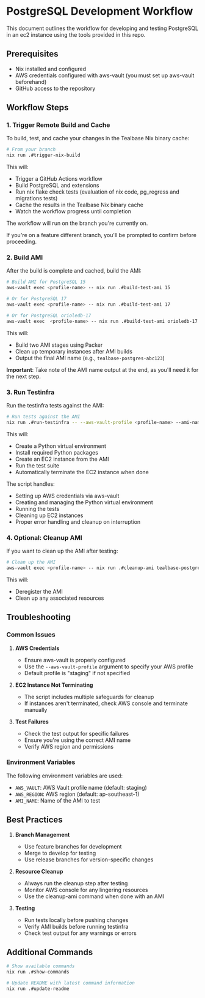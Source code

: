 # PostgreSQL Development Workflow

This document outlines the workflow for developing and testing PostgreSQL in an ec2 instance using the tools provided in this repo.

## Prerequisites

- Nix installed and configured
- AWS credentials configured with aws-vault (you must set up aws-vault beforehand)
- GitHub access to the repository

## Workflow Steps

### 1. Trigger Remote Build and Cache

To build, test, and cache your changes in the Tealbase Nix binary cache:

```bash
# From your branch
nix run .#trigger-nix-build
```

This will:
- Trigger a GitHub Actions workflow
- Build PostgreSQL and extensions
- Run nix flake check tests (evaluation of nix code, pg_regress and migrations tests)
- Cache the results in the Tealbase Nix binary cache
- Watch the workflow progress until completion

The workflow will run on the branch you're currently on. 

If you're on a feature different branch, you'll be prompted to confirm before proceeding.

### 2. Build AMI

After the build is complete and cached, build the AMI:

```bash
# Build AMI for PostgreSQL 15
aws-vault exec <profile-name> -- nix run .#build-test-ami 15

# Or for PostgreSQL 17
aws-vault exec <profile-name> -- nix run .#build-test-ami 17

# Or for PostgreSQL orioledb-17
aws-vault exec  <profile-name> -- nix run .#build-test-ami orioledb-17
```

This will:
- Build two AMI stages using Packer
- Clean up temporary instances after AMI builds
- Output the final AMI name (e.g., `tealbase-postgres-abc123`)

**Important**: Take note of the AMI name output at the end, as you'll need it for the next step.

### 3. Run Testinfra

Run the testinfra tests against the AMI:

```bash
# Run tests against the AMI
nix run .#run-testinfra -- --aws-vault-profile <profile-name> --ami-name tealbase-postgres-abc123
```

This will:
- Create a Python virtual environment
- Install required Python packages
- Create an EC2 instance from the AMI
- Run the test suite
- Automatically terminate the EC2 instance when done

The script handles:
- Setting up AWS credentials via aws-vault
- Creating and managing the Python virtual environment
- Running the tests
- Cleaning up EC2 instances
- Proper error handling and cleanup on interruption

### 4. Optional: Cleanup AMI

If you want to clean up the AMI after testing:

```bash
# Clean up the AMI
aws-vault exec <profile-name> -- nix run .#cleanup-ami tealbase-postgres-abc123
```

This will:
- Deregister the AMI
- Clean up any associated resources

## Troubleshooting

### Common Issues

1. **AWS Credentials**
   - Ensure aws-vault is properly configured
   - Use the `--aws-vault-profile` argument to specify your AWS profile
   - Default profile is "staging" if not specified

2. **EC2 Instance Not Terminating**
   - The script includes multiple safeguards for cleanup
   - If instances aren't terminated, check AWS console and terminate manually

3. **Test Failures**
   - Check the test output for specific failures
   - Ensure you're using the correct AMI name
   - Verify AWS region and permissions

### Environment Variables

The following environment variables are used:
- `AWS_VAULT`: AWS Vault profile name (default: staging)
- `AWS_REGION`: AWS region (default: ap-southeast-1)
- `AMI_NAME`: Name of the AMI to test

## Best Practices

1. **Branch Management**
   - Use feature branches for development
   - Merge to develop for testing
   - Use release branches for version-specific changes

2. **Resource Cleanup**
   - Always run the cleanup step after testing
   - Monitor AWS console for any lingering resources
   - Use the cleanup-ami command when done with an AMI

3. **Testing**
   - Run tests locally before pushing changes
   - Verify AMI builds before running testinfra
   - Check test output for any warnings or errors

## Additional Commands

```bash
# Show available commands
nix run .#show-commands

# Update README with latest command information
nix run .#update-readme
``` 
